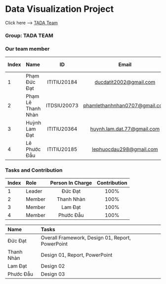 
# Data Visualization Project 
Click here --> <a href="https://tadateam-data-visualization-project.surge.sh/" target="_blank">TADA Team</a>

### Group: TADA TEAM
### Our team member
| Index | Name                   |     ID      |              Email               | Github account             |
|:------|:-----------------------|:-----------:|:--------------------------------:|:---------------------------|
| 1     | Phạm Đức Đạt | ITITIU20184 | ducdatit2002@gmail.com | ducdatit2002 |
| 2     | Phạm Lê Thanh Nhàn| ITDSIU20073 | phamlethanhnhan0707@gmail.com | iGhost22 |
| 3     | Huỳnh Lam Đạt| ITITIU20364 | huynh.lam.dat.77@gmail.com |   pltnhan |
| 4     | Lê Phước Đẫu| ITITIU20185 | lephuocdau298@gmail.com | LucasLe298 |           

### Tasks and Contribution 
| Index | Role                                                         | Person In Charge | Contribution |
|:------|:-------------------------------------------------------------|:--------------:|:------------:|
| 1     | Leader     |   Đức Đạt   |          100%      |
| 2     | Member      |   Thanh Nhàn   |          100%      |
| 3     | Member  |  Lam Đạt     |      100%          |
| 4     | Member |     Phước Đẫu     |          100%      |  


| Name | Tasks |
|:------|:-------------------------------------------------------------|
| Đức Đạt     | Overall Framework, Design 01, Report, PowerPoint   |   
| Thanh Nhàn   | Design 01, Report, PowerPoint    |    
| Lam Đạt    | Design 02  |     
| Phước Đẫu   | Design 03 |      
